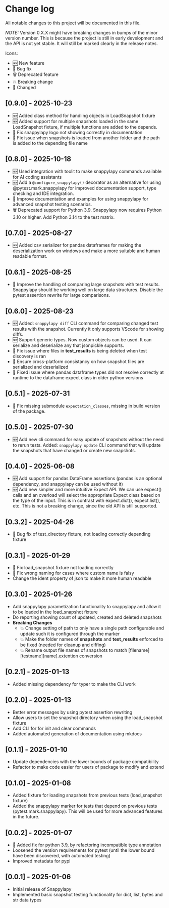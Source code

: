 # Change log
All notable changes to this project will be documented in this file.

*NOTE:* Version 0.X.X might have breaking changes in bumps of the minor version number. This is because the project is still in early development and the API is not yet stable. It will still be marked clearly in the release notes.

Icons:
- 🆕 New feature
- 🐞 Bug fix
- 🗑️ Deprecated feature
- 💥 Breaking change
- 🔄 Changed

## [0.9.0] - 2025-10-23
- 🆕 Added class method for handling objects in LoadSnapshot fixture
- 🆕 Added support for multiple snapshots loaded in the same LoadSnapshot fixture, if multiple functions are added to the depends.
- 🐞 Fix snappylapy logo not showing correctly in documentation
- 🐞 Fix issue when snapshots is loaded from another folder and the path is added to the depending file name

## [0.8.0] - 2025-10-18
- 🆕 Used integration with toolit to make snappylapy commands available for AI coding assistants
- 🆕 Add a `@configure_snappylapy()` decorator as an alternative for using @pytest.mark.snappylapy for improved documentation support, type checking and IDE integration.
- 🔄 Improve documentation and examples for using snappylapy for advanced snapshot testing scenarios.
- 🗑️ Deprecated support for Python 3.9. Snappylapy now requires Python 3.10 or higher. Add Python 3.14 to the test matrix.

## [0.7.0] - 2025-08-27
- 🆕 Added csv serializer for pandas dataframes for making the deserialization work on windows and make a more suitable and human readable format.

## [0.6.1] - 2025-08-25
- 🐞 Improve the handling of comparing large snapshots with test results. Snappylapy should be working well on large data structures. Disable the pytest assertion rewrite for large comparisons.

## [0.6.0] - 2025-08-23
- 🆕 Added: `snappylapy diff` CLI command for comparing changed test results with the snapshot. Currently it only supports VScode for showing diffs.
- 🆕 Support generic types. Now custom objects can be used. It can serialize and deserialize any that jsonpickle supports.
- 🐞 Fix issue where files in __test_results__ is being deleted when test discovery is ran
- 🐞 Ensure cross-platform consistancy on how snapshot files are serialized and deserialized
- 🐞 Fixed issue where pandas dataframe types did not resolve correctly at runtime to the dataframe expect class in older python versions

## [0.5.1] - 2025-07-31
- 🐞 Fix missing submodule `expectation_classes`, missing in build version of the package.

## [0.5.0] - 2025-07-30
- 🆕 Add new cli command for easy update of snapshots without the need to rerun tests. Added: `snappylapy update` CLI command that will update the snapshots that have changed or create new snapshots.

## [0.4.0] - 2025-06-08
- 🆕 Add support for pandas DataFrame assertions (pandas is an optional dependency, and snappylapy can be used without it)
- 🆕 Add new simpler and more intuitive Expect API. We can use expect() calls and an overload will select the appropriate Expect class based on the type of the input. This is in contrast with expect.dict(), expect.list(), etc. This is not a breaking change, since the old API is still supported.

## [0.3.2] - 2025-04-26
- 🐞 Bug fix of test_directory fixture, not loading correctly depending fixture

## [0.3.1] - 2025-01-29
- 🐞 Fix load_snapshot fixture not loading correctly
- 🐞 Fix wrong naming for cases where custom name is falsy
- Change the ident property of json to make it more human readable 


## [0.3.0] - 2025-01-26
- Add snappylapy parametization functionality to snappylapy and allow it to be loaded in the load_snapshot fixture
- Do reporting showing count of updated, created and deleted snapshots
- **Breaking Changes**
  - 💥 Change setting of path to only have a single path configurable and update such it is configured through the marker
  - 💥 Make the folder names of __snapshots__ and __test_results__ enforced to be fixed (needed for cleanup and diffing)
  - 💥 Rename output file names of snapshots to match [filename][testname][name].extention conversion

## [0.2.1] - 2025-01-13
- Added missing dependency for typer to make the CLI work

## [0.2.0] - 2025-01-13
- Better error messages by using pytest assertion rewriting
- Allow users to set the snapshot directory when using the load_snapshot fixture
- Add CLI for for init and clear commands
- Added automated generation of documentation using mkdocs
  
## [0.1.1] - 2025-01-10
- Update dependencies with the lower bounds of package compatibility
- Refactor to make code easier for users of package to modify and extend

## [0.1.0] - 2025-01-08
- Added fixture for loading snapshots from previous tests (load_snapshot fixture)
- Added the snappylapy marker for tests that depend on previous tests (pytest.mark.snappylapy). This will be used for more advanced features in the future.

## [0.0.2] - 2025-01-07
- 🐞 Added fix for python 3.9, by refactoring incompatible type annotation
- Loosened the version requirements for pytest (until the lower bound have been discovered, with automated testing)
- Improved metadata for pypi

## [0.0.1] - 2025-01-06
- Initial release of Snappylapy
- Implemented basic snapshot testing functionality for dict, list, bytes and str data types